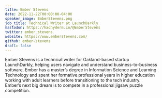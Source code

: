 ```yaml
---
title: Ember Stevens
date: 2022-11-22T00:00:00-04:00
speaker_image: EmberStevens.png
job_title: Technical Writer at LaunchDarkly
mastodon: https://hachyderm.io/@EmberStevens
twitter: ember_stevens
website: https://www.emberstevens.com/
github: ember-stevens
draft: false
---
```


Ember Stevens is a technical writer for Oakland-based startup LaunchDarkly, helping users navigate and understand business-to-business software. Ember has a master’s degree in Information Science and Learning Technology and spent her formative professional years in higher education working with adult learners before transitioning to the tech industry. Ember’s next big dream is to compete in a professional jigsaw puzzle competition.
